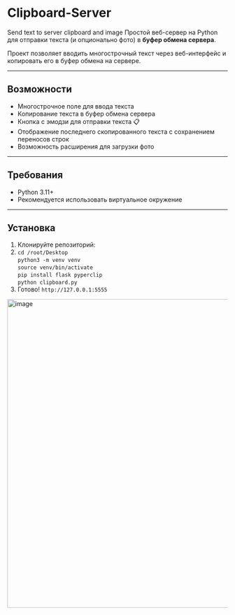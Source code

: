 # Clipboard-Server
Send text to server clipboard and image 
Простой веб-сервер на Python для отправки текста (и опционально фото) в **буфер обмена сервера**.  

Проект позволяет вводить многострочный текст через веб-интерфейс и копировать его в буфер обмена на сервере.  

---

## Возможности

- Многострочное поле для ввода текста
- Копирование текста в буфер обмена сервера
- Кнопка с эмодзи для отправки текста 📋
- Отображение последнего скопированного текста с сохранением переносов строк
- Возможность расширения для загрузки фото

---

## Требования

- Python 3.11+  
- Рекомендуется использовать виртуальное окружение  

---

## Установка

1. Клонируйте репозиторий:  
2. `cd /root/Desktop`    
`python3 -m venv venv  `  
`source venv/bin/activate  `  
`pip install flask pyperclip  `  
`python clipboard.py  `  
3. Готово! `http://127.0.0.1:5555  `  
<img width="672" height="705" alt="image" src="https://github.com/user-attachments/assets/3e10d788-12cc-46a3-842f-a247fee43e19" />
